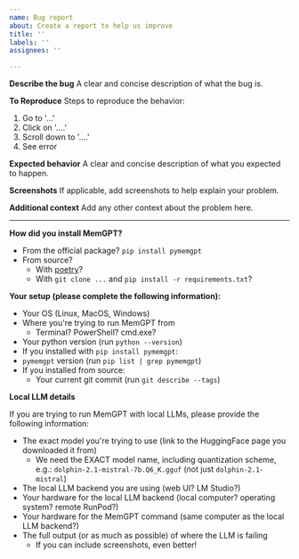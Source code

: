 ```yaml
---
name: Bug report
about: Create a report to help us improve
title: ''
labels: ''
assignees: ''

---
```


**Describe the bug**
A clear and concise description of what the bug is.

**To Reproduce**
Steps to reproduce the behavior:
1. Go to '...'
2. Click on '....'
3. Scroll down to '....'
4. See error

**Expected behavior**
A clear and concise description of what you expected to happen.

**Screenshots**
If applicable, add screenshots to help explain your problem.

**Additional context**
Add any other context about the problem here.

---

**How did you install MemGPT?**

- From the official package? `pip install pymemgpt`
- From source?
  - With [poetry](https://github.com/cpacker/MemGPT#development)?
  - With `git clone ...` and `pip install -r requirements.txt`?

**Your setup (please complete the following information):**

- Your OS (Linux, MacOS, Windows)
- Where you're trying to run MemGPT from
  - Terminal? PowerShell? cmd.exe?
- Your python version (run `python --version`)
-  If you installed with `pip install pymemgpt`:
 - `pymemgpt` version (run `pip list | grep pymemgpt`)
- If you installed from source:
  - Your current git commit (run `git describe --tags`)

**Local LLM details**

If you are trying to run MemGPT with local LLMs, please provide the following information:

- The exact model you're trying to use (link to the HuggingFace page you downloaded it from)
  - We need the EXACT model name, including quantization scheme, e.g.: `dolphin-2.1-mistral-7b.Q6_K.gguf` (not just `dolphin-2.1-mistral`)
- The local LLM backend you are using (web UI? LM Studio?)
- Your hardware for the local LLM backend (local computer? operating system? remote RunPod?)
- Your hardware for the MemGPT command (same computer as the local LLM backend?)
- The full output (or as much as possible) of where the LLM is failing
  - If you can include screenshots, even better!
